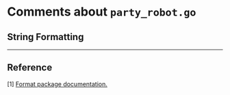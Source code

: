 # Comments about `party_robot.go`

## String Formatting



---

## Reference

[1] [Format package documentation.](https://pkg.go.dev/fmt)
